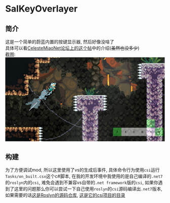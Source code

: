 # SalKeyOverlayer

## 简介

这是一个简单的蔚蓝内置的按键显示器, 然后好像没啥了  
具体可以看[CelesteMiaoNet论坛上的这个帖](https://celeste.centralteam.cn/d/81-yi-ge-jian-jian-dan-dan-de-wei-lan-nei-zhi-an-jian-xian-shi-qi)中的介绍(~~虽然也没多少~~)  
截图:
![示例](doc/sc.png)
## 构建

为了方便调试mod, 所以这里使用了vs的生成后事件, 具体命令行为使用`csi`运行`Tasks/on_built.csx`这个c#脚本,
在我的开发环境中我使用的是自己编译的`.net7`的`roslyn`内的`csi`, 难免会遇到不兼容vs自带的`.net framework`版的`csi`,
如果你遇到了这里的问题那么你可以尝试一下自己使用`roslyn`的`csi`源码编译出`.net7`版本, 如果需要的话[这是Roslyn的源码仓库](https://github.com/dotnet/roslyn), [这是它的csi项目的目录](https://github.com/dotnet/roslyn/tree/main/src/Interactive/csi)
